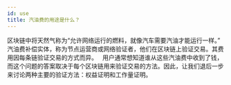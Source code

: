 ```yaml
---
id: use
title: 汽油费的用途是什么？
---
```


区块链中将天然气称为“允许网络运行的燃料，就像汽车需要汽油才能运行一样。” 
汽油费补偿实体，称为节点运营商或网络验证者，他们在区块链上验证交易。其费用因每条链验证交易的方式而异。
 
用户通常想知道谁从这些汽油费中收到了钱，而这个问题的答案取决于每个区块链用来验证交易的方法。因此，让我们退后一步来讨论两种主要的验证方法：权益证明和工作量证明。

